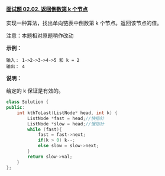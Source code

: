 #### [面试题 02.02. 返回倒数第 k 个节点](https://leetcode-cn.com/problems/kth-node-from-end-of-list-lcci/)

实现一种算法，找出单向链表中倒数第 k 个节点。返回该节点的值。

注意：本题相对原题稍作改动

**示例：**

```
输入： 1->2->3->4->5 和 k = 2
输出： 4
```



**说明：**

给定的 k 保证是有效的。



```c++
class Solution {
public:
    int kthToLast(ListNode* head, int k) {
        ListNode *fast = head;//快指针
        ListNode *slow = head;//慢指针
        while (fast){
            fast = fast->next;
            if(k > 0) k--;
            else slow = slow->next;
        }
        return slow->val;
    }
};
```



